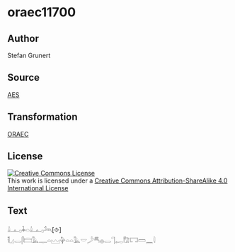 # oraec11700

## Author

Stefan Grunert

## Source

[AES](https://github.com/simondschweitzer/aes)

## Transformation

[ORAEC](https://oraec.github.io/)

## License

<a rel="license" href="http://creativecommons.org/licenses/by-sa/4.0/"><img alt="Creative Commons License" style="border-width:0" src="https://i.creativecommons.org/l/by-sa/4.0/88x31.png" /></a><br />This work is licensed under a <a rel="license" href="http://creativecommons.org/licenses/by-sa/4.0/">Creative Commons Attribution-ShareAlike 4.0 International License</a>

## Text

𓏙𓊵𓊪𓇓𓏏𓏙𓊵𓊪𓃢[⯑]<br>
𓌟𓈎𓂋𓋴𓊭𓅓𓊃𓏏𓈉𓊿𓏏𓏏𓅓𓎟𓌳𓄪𓐍𓂋𓊹𓉻𓀗𓉐𓏠𓈖𓇋<br>
